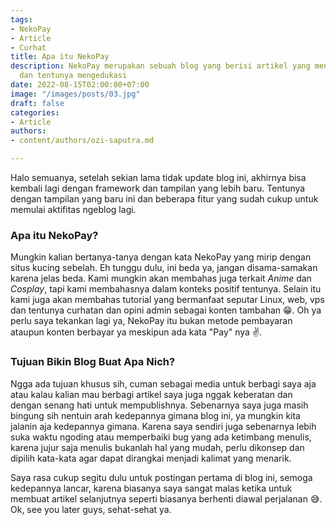 ```yaml
---
tags:
- NekoPay
- Article
- Curhat
title: Apa itu NekoPay
description: NekoPay merupakan sebuah blog yang berisi artikel yang menarik dan menghibur
  dan tentunya mengedukasi
date: 2022-08-15T02:00:00+07:00
image: "/images/posts/03.jpg"
draft: false
categories:
- Article
authors:
- content/authors/ozi-saputra.md

---
```

Halo semuanya, setelah sekian lama tidak update blog ini, akhirnya bisa kembali lagi dengan framework dan tampilan yang lebih baru. Tentunya dengan tampilan yang baru ini dan beberapa fitur yang sudah cukup untuk memulai aktifitas ngeblog lagi.

### Apa itu NekoPay? 

Mungkin kalian bertanya-tanya dengan kata NekoPay yang mirip dengan situs kucing sebelah. Eh tunggu dulu, ini beda ya, jangan disama-samakan karena jelas beda. Kami mungkin akan membahas juga terkait _Anime_ dan _Cosplay_, tapi kami membahasnya dalam konteks positif tentunya. Selain itu kami juga akan membahas tutorial yang bermanfaat seputar Linux, web, vps dan tentunya curhatan dan opini admin sebagai konten tambahan 😁. Oh ya perlu saya tekankan lagi ya, NekoPay itu bukan metode pembayaran ataupun konten berbayar ya meskipun ada kata "Pay" nya ✌️.

### Tujuan Bikin Blog Buat Apa Nich?

Ngga ada tujuan khusus sih, cuman sebagai media untuk berbagi saya aja atau kalau kalian mau berbagi artikel saya juga nggak keberatan dan dengan senang hati untuk mempublishnya. Sebenarnya saya juga masih bingung sih nentuin arah kedepannya gimana blog ini, ya mungkin kita jalanin aja kedepannya gimana. Karena saya sendiri juga sebenarnya lebih suka waktu ngoding atau memperbaiki bug yang ada ketimbang menulis, karena jujur saja menulis bukanlah hal yang mudah, perlu dikonsep dan dipilih kata-kata agar dapat dirangkai menjadi kalimat yang menarik.

Saya rasa cukup segitu dulu untuk postingan pertama di blog ini, semoga kedepannya lancar, karena biasanya saya sangat malas ketika untuk membuat artikel selanjutnya seperti biasanya berhenti diawal perjalanan 😅. Ok, see you later guys, sehat-sehat ya.